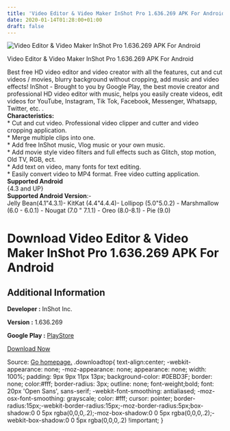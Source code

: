 ```yaml
---
title: 'Video Editor & Video Maker InShot Pro 1.636.269 APK For Android'
date: 2020-01-14T01:28:00+01:00
draft: false
---
```


![Video Editor & Video Maker InShot Pro 1.636.269 APK For Android](https://i0.wp.com/apkhome.net/wp-content/uploads/2020/01/Video-Editor-Video-Maker-InShot-Pro-1.636.269.png "Video Editor & Video Maker InShot Pro 1.636.269 APK For Android")

  

Video Editor & Video Maker InShot Pro 1.636.269 APK For Android

Best free HD video editor and video creator with all the features, cut and cut videos / movies, blurry background without cropping, add music and video effects! InShot - Brought to you by Google Play, the best movie creator and professional HD video editor with music, helps you easily create videos, edit videos for YouTube, Instagram, Tik Tok, Facebook, Messenger, Whatsapp, Twitter, etc. .  
**Characteristics:**  
\* Cut and cut video. Professional video clipper and cutter and video cropping application.  
\* Merge multiple clips into one.  
\* Add free InShot music, Vlog music or your own music.  
\* Add movie style video filters and full effects such as Glitch, stop motion, Old TV, RGB, ect.  
\* Add text on video, many fonts for text editing.  
\* Easily convert video to MP4 format. Free video cutting application.  
**Supported Android**  
{4.3 and UP}  
**Supported Android Version**:-  
Jelly Bean(4.1"4.3.1)- KitKat (4.4"4.4.4)- Lollipop (5.0"5.0.2) - Marshmallow (6.0 - 6.0.1) - Nougat (7.0 " 7.1.1) - Oreo (8.0-8.1) - Pie (9.0)

Download Video Editor & Video Maker InShot Pro 1.636.269 APK For Android
========================================================================

Additional Information
----------------------

**Developer :** InShot Inc.

**Version :** 1.636.269

**Google Play :** [PlayStore](https://play.google.com/store/apps/details?id=com.camerasideas.instashot)

  

[Download Now](https://store4app.co/post/video-editor-amp-video-maker-inshot-pro-1-636-269-apk-for-android_1578937213)

  
Source: [Go homepage.](https://store4app.co/post/video-editor-amp-video-maker-inshot-pro-1-636-269-apk-for-android_1578937213) .downloadtop{ text-align:center; -webkit-appearance: none; -moz-appearance: none; appearance: none; width: 100%; padding: 9px 9px 11px 13px; background-color: #0EBD3F; border: none; color:#fff; border-radius: 3px; outline: none; font-weight;bold; font: 20px 'Open Sans', sans-serif; -webkit-font-smoothing: antialiased; -moz-osx-font-smoothing: grayscale; color: #fff; cursor: pointer; border-radius:15px;-webkit-border-radius:15px;-moz-border-radius:5px;box-shadow:0 0 5px rgba(0,0,0,.2);-moz-box-shadow:0 0 5px rgba(0,0,0,.2);-webkit-box-shadow:0 0 5px rgba(0,0,0,.2) !important; }